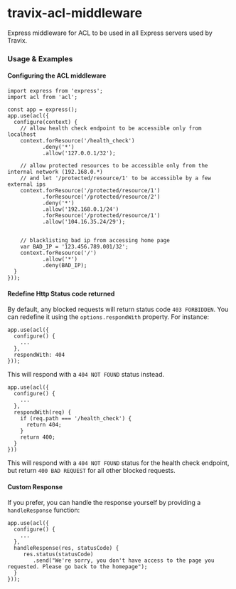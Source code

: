 # travix-acl-middleware

Express middleware for ACL to be used in all Express servers used by Travix.


### Usage & Examples

#### Configuring the ACL middleware

```
import express from 'express';
import acl from 'acl';

const app = express();
app.use(acl({
  configure(context) {
    // allow health check endpoint to be accessible only from localhost
    context.forResource('/health_check')
           .deny('*')
           .allow('127.0.0.1/32');

    // allow protected resources to be accessible only from the internal network (192.168.0.*)
    // and let '/protected/resource/1' to be accessible by a few external ips
    context.forResource('/protected/resource/1')
           .forResource('/protected/resource/2')
           .deny('*')
           .allow('192.168.0.1/24')
           .forResource('/protected/resource/1')
           .allow('104.16.35.24/29');


    // blacklisting bad ip from accessing home page
    var BAD_IP = '123.456.789.001/32';
    context.forResource('/')
           .allow('*')
           .deny(BAD_IP);
  }
}));

```

#### Redefine Http Status code returned

By default, any blocked requests will return status code `403 FORBIDDEN`. You can redefine it using the `options.respondWith` property.  For instance:

```
app.use(acl({
  configure() {
    ...
  },
  respondWith: 404
}));

```

This will respond with a `404 NOT FOUND` status instead.

```
app.use(acl({
  configure() {
    ...
  },
  respondWith(req) {
    if (req.path === '/health_check') {
      return 404;
    }
    return 400;
  }
}))
```

This will respond with a `404 NOT FOUND` status for the health check endpoint, but return `400 BAD REQUEST` for all other blocked requests.

#### Custom Response

If you prefer, you can handle the response yourself by providing a `handleResponse` function:

```
app.use(acl({
  configure() {
    ...
  },
  handleResponse(res, statusCode) {
     res.status(statusCode)
        .send("We're sorry, you don't have access to the page you requested. Please go back to the homepage");
  }
}));
```

